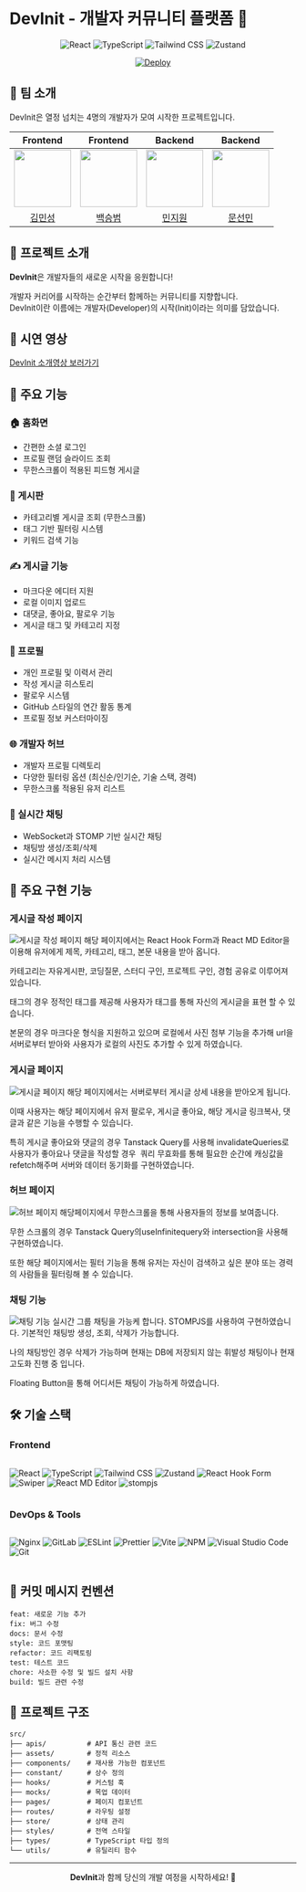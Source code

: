 # DevInit - 개발자 커뮤니티 플랫폼 🚀

<div align="center">

![React](https://img.shields.io/badge/React-20232A?style=for-the-badge&logo=react&logoColor=61DAFB)
![TypeScript](https://img.shields.io/badge/TypeScript-007ACC?style=for-the-badge&logo=typescript&logoColor=white)
![Tailwind CSS](https://img.shields.io/badge/Tailwind_CSS-38B2AC?style=for-the-badge&logo=tailwind-css&logoColor=white)
![Zustand](https://img.shields.io/badge/Zustand-000000?style=for-the-badge&logo=npm&logoColor=white)

[![Deploy](https://img.shields.io/badge/DevInit-배포_링크-4285F4?style=for-the-badge&logo=google-chrome&logoColor=white)](http://34.64.72.48/)

</div>

## 👥 팀 소개
DevInit은 열정 넘치는 4명의 개발자가 모여 시작한 프로젝트입니다.

|Frontend|Frontend|Backend|Backend|
|:------:|:------:|:------:|:------:|
|[<img src="https://avatars.githubusercontent.com/u/78842816?v=4" width="100px">](https://github.com/min-s9709)|[<img src="https://avatars.githubusercontent.com/u/74394824?v=4" width="100px">](https://github.com/seung365)|[<img src="https://avatars.githubusercontent.com/u/49359846?v=4" width="100px">](https://github.com/jiwon2030)|[<img src="https://avatars.githubusercontent.com/u/77718648?v=4" width="100px">](https://github.com/moonsunmean)|
|[김민성](https://github.com/min-s9709)|[백승범](https://github.com/seung365)|[민지원](https://github.com/jiwon2030)|[문선민](https://github.com/moonsunmean)|

## 📌 프로젝트 소개

**DevInit**은 개발자들의 새로운 시작을 응원합니다!

개발자 커리어를 시작하는 순간부터 함께하는 커뮤니티를 지향합니다. <br>
DevInit이란 이름에는 개발자(Developer)의 시작(Init)이라는 의미를 담았습니다.

## 🎥 시연 영상
[DevInit 소개영상 보러가기](https://www.youtube.com/watch?v=Q522KXwnJ3I)

## 🎯 주요 기능

### 🏠 홈화면

- 간편한 소셜 로그인
- 프로필 랜덤 슬라이드 조회
- 무한스크롤이 적용된 피드형 게시글

### 📝 게시판

- 카테고리별 게시글 조회 (무한스크롤)
- 태그 기반 필터링 시스템
- 키워드 검색 기능

### ✍️ 게시글 기능

- 마크다운 에디터 지원
- 로컬 이미지 업로드
- 대댓글, 좋아요, 팔로우 기능
- 게시글 태그 및 카테고리 지정

### 👤 프로필

- 개인 프로필 및 이력서 관리
- 작성 게시글 히스토리
- 팔로우 시스템
- GitHub 스타일의 연간 활동 통계
- 프로필 정보 커스터마이징

### 🌐 개발자 허브

- 개발자 프로필 디렉토리
- 다양한 필터링 옵션 (최신순/인기순, 기술 스택, 경력)
- 무한스크롤 적용된 유저 리스트

### 💬 실시간 채팅

- WebSocket과 STOMP 기반 실시간 채팅
- 채팅방 생성/조회/삭제
- 실시간 메시지 처리 시스템

## 💪 주요 구현 기능

### 게시글 작성 페이지
![게시글 작성 페이지](/src/assets/docs_images/image1.svg)
해당 페이지에서는 React Hook Form과 React MD Editor을 이용해 유저에게 제목, 
카테고리, 태그, 본문 내용을 받아 옵니다.

카테고리는 자유게시판, 코딩질문, 스터디 구인, 프로젝트 구인, 경험 공유로 이루어져 있습니다.

태그의 경우 정적인 태그를 제공해 사용자가 
태그를 통해 자신의 게시글을 표현 할 수 있습니다.

본문의 경우 마크다운 형식을 지원하고 있으며 로컬에서 사진 첨부 기능을 추가해 url을 서버로부터 받아와 사용자가 로컬의 사진도 추가할 수 있게 하였습니다.

### 게시글 페이지
![게시글 페이지](/src/assets/docs_images//image2.svg)
해당 페이지에서는 서버로부터 게시글 상세 내용을 받아오게 됩니다. 

이때 사용자는 해당 페이지에서 유저 팔로우, 게시글 좋아요, 해당 게시글 링크복사, 댓글과 같은 기능을 수행할 수 있습니다. 

특히 게시글 좋아요와 댓글의 경우 Tanstack Query를 사용해 invalidateQueries로 
사용자가 좋아요나 댓글을 작성할 경우 
쿼리 무효화를 통해 필요한 순간에 캐싱값을 refetch해주며 서버와 데이터 동기화를 구현하였습니다.

### 허브 페이지
![허브 페이지](/src/assets/docs_images/image3.svg)
해당페이지에서 무한스크롤을 통해 사용자들의 정보를 보여줍니다.

무한 스크롤의 경우 Tanstack Query의useInfinitequery와 intersection을 사용해 구현하였습니다. 

또한 해당 페이지에서는 필터 기능을 통해 
유저는 자신이 검색하고 싶은 분야 또는 경력의 사람들을 필터링해 볼 수 있습니다.  

### 채팅 기능
![채팅 기능](/src/assets/docs_images/image4.svg)
실시간 그룹 채팅을 가능케 합니다.
STOMPJS를 사용하여 구현하였습니다.
기본적인 채팅방 생성, 조회, 삭제가 가능합니다.

나의 채팅방인 경우 삭제가 가능하며 현재는 DB에 저장되지 않는 휘발성 채팅이나 현재 고도화 진행 중 입니다.

Floating Button을 통해 어디서든 채팅이 가능하게 하였습니다.

## 🛠 기술 스택

### Frontend

<div style="display: flex; flex-wrap: wrap; gap: 10px;">

![React](https://img.shields.io/badge/React-20232A?style=for-the-badge&logo=react&logoColor=61DAFB)
![TypeScript](https://img.shields.io/badge/TypeScript-007ACC?style=for-the-badge&logo=typescript&logoColor=white)
![Tailwind CSS](https://img.shields.io/badge/Tailwind_CSS-38B2AC?style=for-the-badge&logo=tailwind-css&logoColor=white)
![Zustand](https://img.shields.io/badge/Zustand-000000?style=for-the-badge&logo=npm&logoColor=white)
![React Hook Form](https://img.shields.io/badge/React_Hook_Form-EC5990?style=for-the-badge&logo=react&logoColor=white)
![Swiper](https://img.shields.io/badge/Swiper-6332F6?style=for-the-badge&logo=swiper&logoColor=white)
![ React MD Editor](https://img.shields.io/badge/React_MD_Editor-000000?style=for-the-badge&logo=markdown&logoColor=white)
![stompjs](https://img.shields.io/badge/stompjs-010101?style=for-the-badge&logo=socket.io&logoColor=white)

</div>


### DevOps & Tools

<div style="display: flex; flex-wrap: wrap; gap: 10px;">

![Nginx](https://img.shields.io/badge/Nginx-009639?style=for-the-badge&logo=nginx&logoColor=white)
![GitLab](https://img.shields.io/badge/GitLab-330F63?style=for-the-badge&logo=gitlab&logoColor=white)
![ESLint](https://img.shields.io/badge/ESLint-4B32C3?style=for-the-badge&logo=eslint&logoColor=white)
![Prettier](https://img.shields.io/badge/Prettier-F7B93E?style=for-the-badge&logo=prettier&logoColor=black)
![Vite](https://img.shields.io/badge/Vite-646CFF?style=for-the-badge&logo=vite&logoColor=white)
![NPM](https://img.shields.io/badge/npm-CB3837?style=for-the-badge&logo=npm&logoColor=white)
![Visual Studio Code](https://img.shields.io/badge/VS_Code-0078D4?style=for-the-badge&logo=visual-studio-code&logoColor=white)
![Git](https://img.shields.io/badge/Git-F05032?style=for-the-badge&logo=git&logoColor=white)

</div>



## 📝 커밋 메시지 컨벤션
```
feat: 새로운 기능 추가
fix: 버그 수정
docs: 문서 수정
style: 코드 포맷팅
refactor: 코드 리팩토링
test: 테스트 코드
chore: 사소한 수정 및 빌드 설치 사항
build: 빌드 관련 수정
```

## 📁 프로젝트 구조

```
src/
├── apis/          # API 통신 관련 코드
├── assets/        # 정적 리소스
├── components/    # 재사용 가능한 컴포넌트
├── constant/      # 상수 정의
├── hooks/         # 커스텀 훅
├── mocks/         # 목업 데이터
├── pages/         # 페이지 컴포넌트
├── routes/        # 라우팅 설정
├── store/         # 상태 관리
├── styles/        # 전역 스타일
├── types/         # TypeScript 타입 정의
└── utils/         # 유틸리티 함수
```

---
<div align="center">
  
**DevInit**과 함께 당신의 개발 여정을 시작하세요! 🚀

</div>